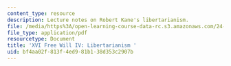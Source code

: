 ```yaml
---
content_type: resource
description: Lecture notes on Robert Kane's libertarianism.
file: /media/https%3A/open-learning-course-data-rc.s3.amazonaws.com/24-120-moral-psychology-spring-2009/bf4aa02f813f4ed981b138d353c2907b_MIT24_120s09_lec16.pdf
file_type: application/pdf
resourcetype: Document
title: 'XVI Free Will IV: Libertarianism '
uid: bf4aa02f-813f-4ed9-81b1-38d353c2907b
---
```

